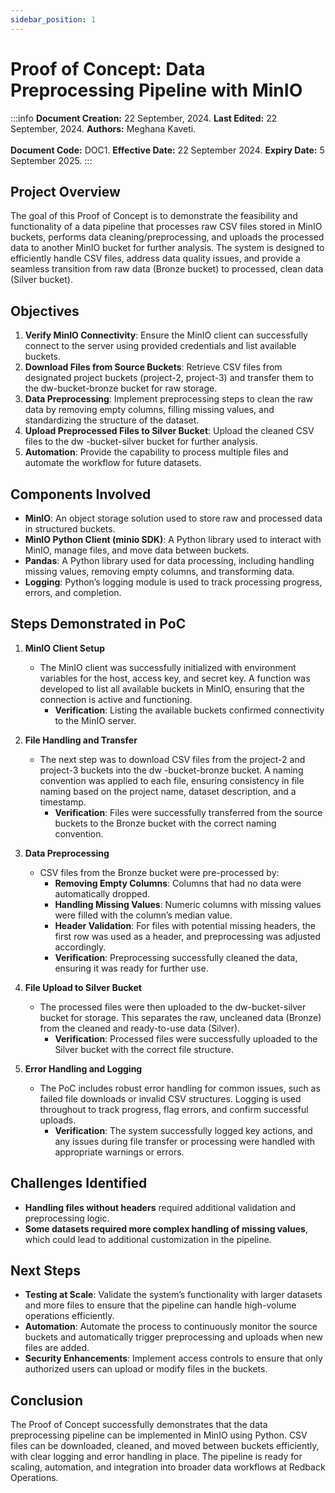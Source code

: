 ```yaml
---
sidebar_position: 1
---
```


# Proof of Concept: Data Preprocessing Pipeline with MinIO

:::info
**Document Creation:** 22 September, 2024. **Last Edited:** 22 September, 2024. **Authors:** Meghana Kaveti.
<br></br> **Document Code:** DOC1. **Effective Date:** 22 September 2024. **Expiry Date:** 5 September 2025.
:::

## Project Overview
The goal of this Proof of Concept is to demonstrate the feasibility and functionality of a data 
pipeline that processes raw CSV files stored in MinIO buckets, performs data 
cleaning/preprocessing, and uploads the processed data to another MinIO bucket for further 
analysis. The system is designed to efficiently handle CSV files, address data quality issues, and 
provide a seamless transition from raw data (Bronze bucket) to processed, clean data (Silver 
bucket).

## Objectives
1. **Verify MinIO Connectivity**: Ensure the MinIO client can successfully connect to the 
server using provided credentials and list available buckets.
2. **Download Files from Source Buckets**: Retrieve CSV files from designated project 
buckets (project-2, project-3) and transfer them to the dw-bucket-bronze bucket for raw 
storage.
3. **Data Preprocessing**: Implement preprocessing steps to clean the raw data by removing 
empty columns, filling missing values, and standardizing the structure of the dataset.
4. **Upload Preprocessed Files to Silver Bucket**: Upload the cleaned CSV files to the dw
-bucket-silver bucket for further analysis.
5. **Automation**: Provide the capability to process multiple files and automate the workflow 
for future datasets.

## Components Involved
- **MinIO**: An object storage solution used to store raw and processed data in structured 
buckets.
- **MinIO Python Client (minio SDK)**: A Python library used to interact with MinIO, manage 
files, and move data between buckets.
- **Pandas**: A Python library used for data processing, including handling missing values, 
removing empty columns, and transforming data.
- **Logging**: Python’s logging module is used to track processing progress, errors, and 
completion.

## Steps Demonstrated in PoC
1. **MinIO Client Setup**
   - The MinIO client was successfully initialized with environment variables for the host, access 
     key, and secret key. A function was developed to list all available buckets in MinIO, ensuring that 
     the connection is active and functioning.
     - **Verification**: Listing the available buckets confirmed connectivity to the MinIO server.

2. **File Handling and Transfer**
   - The next step was to download CSV files from the project-2 and project-3 buckets into the dw
     -bucket-bronze bucket. A naming convention was applied to each file, ensuring consistency in 
     file naming based on the project name, dataset description, and a timestamp.
     - **Verification**: Files were successfully transferred from the source buckets to the Bronze 
       bucket with the correct naming convention.

3. **Data Preprocessing**
   - CSV files from the Bronze bucket were pre-processed by:
     - **Removing Empty Columns**: Columns that had no data were automatically dropped.
     - **Handling Missing Values**: Numeric columns with missing values were filled with the 
       column’s median value.
     - **Header Validation**: For files with potential missing headers, the first row was used as a 
       header, and preprocessing was adjusted accordingly.
     - **Verification**: Preprocessing successfully cleaned the data, ensuring it was ready for 
       further use.

4. **File Upload to Silver Bucket**
   - The processed files were then uploaded to the dw-bucket-silver bucket for storage. This 
     separates the raw, uncleaned data (Bronze) from the cleaned and ready-to-use data (Silver).
     - **Verification**: Processed files were successfully uploaded to the Silver bucket with the 
       correct file structure.

5. **Error Handling and Logging**
   - The PoC includes robust error handling for common issues, such as failed file downloads or 
     invalid CSV structures. Logging is used throughout to track progress, flag errors, and confirm 
     successful uploads.
     - **Verification**: The system successfully logged key actions, and any issues during file 
       transfer or processing were handled with appropriate warnings or errors.

## Challenges Identified
- **Handling files without headers** required additional validation and preprocessing logic.
- **Some datasets required more complex handling of missing values**, which could lead to 
  additional customization in the pipeline.

## Next Steps
- **Testing at Scale**: Validate the system’s functionality with larger datasets and more files 
  to ensure that the pipeline can handle high-volume operations efficiently.
- **Automation**: Automate the process to continuously monitor the source buckets and 
  automatically trigger preprocessing and uploads when new files are added.
- **Security Enhancements**: Implement access controls to ensure that only authorized 
  users can upload or modify files in the buckets.

## Conclusion
The Proof of Concept successfully demonstrates that the data preprocessing pipeline can be 
implemented in MinIO using Python. CSV files can be downloaded, cleaned, and moved 
between buckets efficiently, with clear logging and error handling in place. The pipeline is ready 
for scaling, automation, and integration into broader data workflows at Redback Operations.
